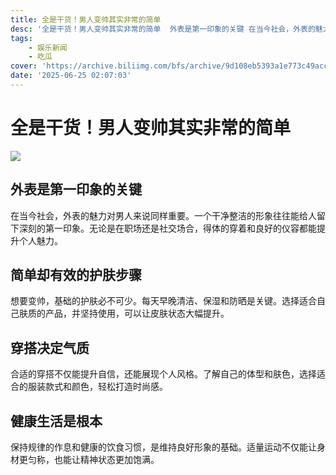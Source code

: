 ```yaml
---
title: 全是干货！男人变帅其实非常的简单
desc: '全是干货！男人变帅其实非常的简单  外表是第一印象的关键 在当今社会，外表的魅力对男人来说同样重要。一个干净整洁的形象往往能给人留下深刻的第一印象。无论是在职场还是社交场合，得体的穿着和良好的仪容都能'
tags:
    - 娱乐新闻
    - 吃瓜
cover: 'https://archive.biliimg.com/bfs/archive/9d108eb5393a1e773c49acc514c04f638af8d789.png'
date: '2025-06-25 02:07:03'
---
```

# 全是干货！男人变帅其实非常的简单

![](https://archive.biliimg.com/bfs/archive/9d108eb5393a1e773c49acc514c04f638af8d789.png)

## 外表是第一印象的关键

在当今社会，外表的魅力对男人来说同样重要。一个干净整洁的形象往往能给人留下深刻的第一印象。无论是在职场还是社交场合，得体的穿着和良好的仪容都能提升个人魅力。

## 简单却有效的护肤步骤

想要变帅，基础的护肤必不可少。每天早晚清洁、保湿和防晒是关键。选择适合自己肤质的产品，并坚持使用，可以让皮肤状态大幅提升。

## 穿搭决定气质

合适的穿搭不仅能提升自信，还能展现个人风格。了解自己的体型和肤色，选择适合的服装款式和颜色，轻松打造时尚感。

## 健康生活是根本

保持规律的作息和健康的饮食习惯，是维持良好形象的基础。适量运动不仅能让身材更匀称，也能让精神状态更加饱满。
